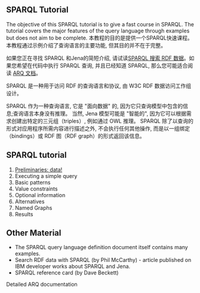 ## SPARQL Tutorial

The objective of this SPARQL tutorial is to give a fast course in SPARQL. The tutorial covers the major features of the query language through examples but does not aim to be complete.
本教程的目的是提供一个SPARQL快速课程。本教程通过示例介绍了查询语言的主要功能, 但其目的并不在于完整。

如果您正在寻找 SPARQL 和Jena的简短介绍, 请试读[SPARQL 搜索 RDF 数据](https://developer.ibm.com/articles/j-sparql/)。如果您希望在代码中执行 SPARQL 查询, 并且已经知道 SPARQL, 那么您可能适合阅读 [ARQ 文档](http://jena.apache.org/documentation/query/index.html)。


SPARQL 是一种用于访问 RDF 的查询语言和协议, 由 W3C RDF 数据访问工作组设计。

SPARQL 作为一种查询语言, 它是 "面向数据" 的, 因为它只查询模型中包含的信息;查询语言本身没有推理。 当然, Jena 模型可能是 "智能的", 因为它可以根据需求创建出特定的三元组（triples）, 例如通过 OWL 推理。 SPARQL 除了以查询的形式对应用程序所需内容进行描述之外, 不会执行任何其他操作, 而是以一组绑定（bindings）或 RDF 图（RDF graph）的形式返回该信息。


## SPARQL tutorial

1. [Preliminaries: data!](https://jena.apache.org/tutorials/sparql_data.html)
1. Executing a simple query
1. Basic patterns
1. Value constraints
1. Optional information
1. Alternatives
1. Named Graphs
1. Results

## Other Material

* The SPARQL query language definition document itself contains many examples.
* Search RDF data with SPARQL (by Phil McCarthy) - article published on IBM developer works about SPARQL and Jena.
* SPARQL reference card (by Dave Beckett)

Detailed ARQ documentation

